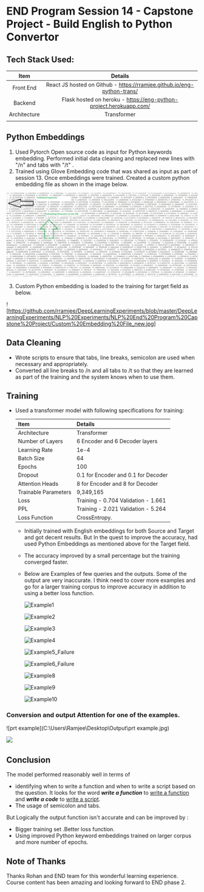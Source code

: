 # END Program Session 14 - Capstone Project - Build English to Python Convertor



## Tech Stack Used:

|     Item     |                           Details                            |
| :----------: | :----------------------------------------------------------: |
|  Front End   | React JS hosted on Github - https://rramjee.github.io/eng-python-trans/ |
|   Backend    | Flask hosted on heroku - https://eng-python-project.herokuapp.com/ |
| Architecture |                         Transformer                          |
|              |                                                              |



## Python Embeddings

1. Used Pytorch Open source code as input for Python keywords embedding. Performed initial data cleaning and replaced new lines with "/n" and tabs with "/t" .
2. Trained using Glove Embedding code that was shared as input as part of session 13. Once embeddings were trained. Created a custom python embedding file  as shown in the image below.

![](https://github.com/rramjee/DeepLearningExperiments/blob/master/DeepLearningExperiments/NLP%20Experiments/NLP%20End%20Program%20Capstone%20Project/Custom%20Embedding%20File.jpg)

3.  Custom Python embedding is loaded to the training for target field as below.

   ![https://github.com/rramjee/DeepLearningExperiments/blob/master/DeepLearningExperiments/NLP%20Experiments/NLP%20End%20Program%20Capstone%20Project/Custom%20Embedding%20File_new.jpg]

## Data Cleaning

- Wrote scripts to ensure that tabs, line breaks, semicolon are used when necessary and appropriately.
- Converted all line breaks to /n and all tabs to /t so that they are learned as part of the training and the system knows when to use them. 

## Training 

- Used a transformer model with following specifications for training:

  | Item                 | Details                             |
  | -------------------- | ----------------------------------- |
  | Architecture         | Transformer                         |
  | Number of Layers     | 6 Encoder and 6 Decoder layers      |
  | Learning Rate        | 1e-4                                |
  | Batch Size           | 64                                  |
  | Epochs               | 100                                 |
  | Dropout              | 0.1 for Encoder and 0.1 for Decoder |
  | Attention Heads      | 8 for Encoder and 8 for Decoder     |
  | Trainable Parameters | 9,349,165                           |
  | Loss                 | Training - 0.704 Validation - 1.661 |
  | PPL                  | Training - 2.021 Validation - 5.264 |
  | Loss Function        | CrossEntropy.                       |

  - Initially trained with English embeddings for both Source and Target and got decent results. But In the quest to improve the accuracy, had used Python Embeddings as mentioned above for the Target field. 

  - The accuracy improved by a small percentage but the training converged faster.

  - Below are Examples of few queries and the outputs. Some of the output are very inaccurate. I think need to cover more examples and go for a larger training corpus to improve accuracy in addition to using a better loss function.

    ![Example1](C:\Users\Ramjee\Desktop\Output\Example1.jpg)

    ![Example2](C:\Users\Ramjee\Desktop\Output\Example2.jpg)

    ![Example3](C:\Users\Ramjee\Desktop\Output\Example3.jpg)

    ![Example4](C:\Users\Ramjee\Desktop\Output\Example4.jpg)

    ![Example5_Failure](C:\Users\Ramjee\Desktop\Output\Example5_Failure.jpg)

    ![Example6_Failure](C:\Users\Ramjee\Desktop\Output\Example6_Failure.jpg)

    ![Example8](C:\Users\Ramjee\Desktop\Output\Example8.jpg)

    ![Example9](C:\Users\Ramjee\Desktop\Output\Example9.jpg)

    ![Example10](C:\Users\Ramjee\Desktop\Output\Example10.jpg)

### Conversion and output Attention for one of the examples.

![prt example](C:\Users\Ramjee\Desktop\Output\prt example.jpg)

![](C:\Users\Ramjee\Desktop\Output\download.png)

## Conclusion

The model performed reasonably well in terms of 

- identifying when to write a function and when to write a script based on the question. It looks for the word ***write a function*** to <u>write a function</u> and ***write a code*** to <u>write a script</u>.
- The usage of semicolon and tabs.

But Logically the output function isn't accurate and can be improved by :

- Bigger  training set .Better loss function.
- Using improved Python keyword embeddings trained on larger corpus and more number of epochs.

## Note of Thanks

Thanks Rohan and END team for this wonderful learning experience. Course content has been amazing and looking forward to END phase 2. 